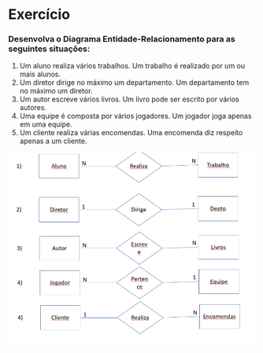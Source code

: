 # Exercício
### Desenvolva o Diagrama Entidade-Relacionamento para as seguintes situações:
1. Um aluno realiza vários trabalhos. Um trabalho é
realizado por um ou mais alunos.
2. Um diretor dirige no máximo um departamento. Um
departamento tem no máximo um diretor.
3. Um autor escreve vários livros. Um livro pode ser
escrito por vários autores.
4. Uma equipe é composta por vários jogadores. Um
jogador joga apenas em uma equipe.
5. Um cliente realiza várias encomendas. Uma
encomenda diz respeito apenas a um cliente.

![Respostas](../aula5/respostas.png)